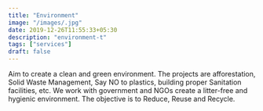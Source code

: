 ```yaml
---
title: "Environment"
image: "/images/.jpg"
date: 2019-12-26T11:55:33+05:30
description: "environment-t"
tags: ["services"]
draft: false
---
```


Aim to create a clean and green environment. The projects are afforestation, Solid Waste Management, Say NO to plastics, building proper Sanitation facilities, etc. We work with government and NGOs create a litter-free and hygienic environment. The objective is to Reduce, Reuse and Recycle.
